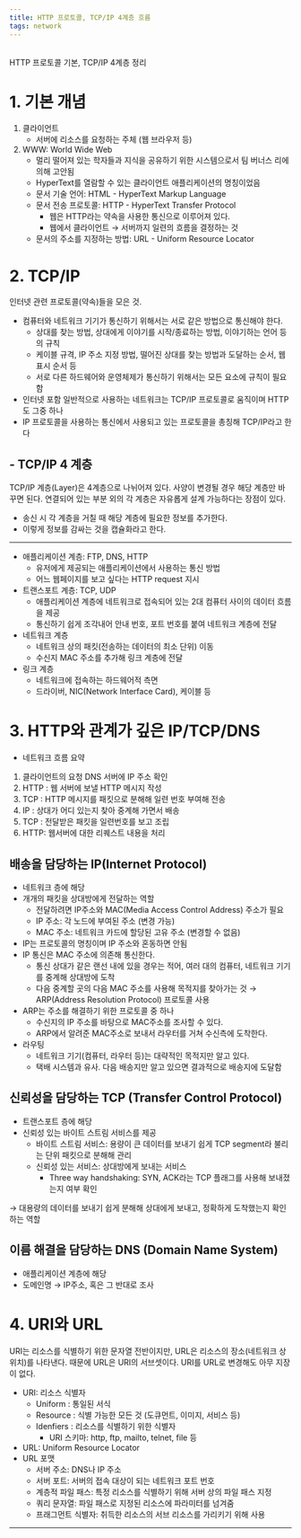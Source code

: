 ```yaml
---
title: HTTP 프로토콜, TCP/IP 4계층 흐름
tags: network
---
```


<br/>
HTTP 프로토콜 기본, TCP/IP 4계층 정리 <br/>
<!--more-->

# 1. 기본 개념

1. 클라이언트
    - 서버에 리소스를 요청하는 주체  (웹 브라우저 등)
2. WWW: World Wide Web
    - 멀리 떨어져 있는 학자들과 지식을 공유하기 위한 시스템으로서 팀 버너스 리에 의해 고안됨
    - HyperText를 열람할 수 있는 클라이언트 애플리케이션의 명칭이었음
    - 문서 기술 언어: HTML - HyperText Markup Language
    - 문서 전송 프로토콜: HTTP - HyperText Transfer Protocol
        - 웹은 HTTP라는 약속을 사용한 통신으로 이루어져 있다.
        - 웹에서 클라이언트 → 서버까지 일련의 흐름을 결정하는 것
    - 문서의 주소를 지정하는 방법: URL - Uniform Resource Locator

# 2. TCP/IP

인터넷 관련 프로토콜(약속)들을 모은 것.

- 컴퓨터와 네트워크 기기가 통신하기 위해서는 서로 같은 방법으로 통신해야 한다.
    - 상대를 찾는 방법, 상대에게 이야기를 시작/종료하는 방법, 이야기하는 언어 등의 규칙
    - 케이블 규격, IP 주소 지정 방법, 떨어진 상대를 찾는 방법과 도달하는 순서, 웹 표시 순서 등
    - 서로 다른 하드웨어와 운영체제가 통신하기 위해서는 모든 요소에 규칙이 필요함
- 인터넷 포함 일반적으로 사용하는 네트워크는 TCP/IP 프로토콜로 움직이며 HTTP도 그중 하나
- IP 프로토콜을 사용하는 통신에서 사용되고 있는 프로토콜을 총칭해 TCP/IP라고 한다

## - TCP/IP 4 계층

TCP/IP 계층(Layer)은 4계층으로 나뉘어져 있다. 사양이 변경될 경우 해당 계층만 바꾸면 된다. 연결되어 있는 부분 외의 각 계층은 자유롭게 설계 가능하다는 장점이 있다.
- 송신 시 각 계층을 거칠 때 해당 계층에 필요한 정보를 추가한다.
- 이렇게 정보를 감싸는 것을 캡슐화라고 한다.
---
- 애플리케이션 계층: FTP, DNS, HTTP
    - 유저에게 제공되는 애플리케이션에서 사용하는 통신 방법
    - 어느 웹페이지를 보고 싶다는 HTTP request 지시
- 트랜스포트 계층: TCP, UDP
    - 애플리케이션 계층에 네트워크로 접속되어 있는 2대 컴퓨터 사이의 데이터 흐름을 제공
    - 통신하기 쉽게 조각내어 안내 번호, 포트 번호를 붙여 네트워크 계층에 전달
- 네트워크 계층
    - 네트워크 상의 패킷(전송하는 데이터의 최소 단위) 이동
    - 수신지 MAC 주소를 추가해 링크 계층에 전달
- 링크 계층
    - 네트워크에 접속하는 하드웨어적 측면
    - 드라이버, NIC(Network Interface Card), 케이블 등

# 3. HTTP와 관계가 깊은 IP/TCP/DNS

- 네트워크 흐름 요약

1. 클라이언트의 요청 DNS 서버에 IP 주소 확인
2. HTTP : 웹 서버에 보낼 HTTP 메시지 작성
3. TCP : HTTP 메시지를 패킷으로 분해해 일련 번호 부여해 전송
4. IP : 상대가 어디 있는지 찾아 중계해 가면서 배송
5. TCP : 전달받은 패킷을 일련번호를 보고 조립
6. HTTP: 웹서버에 대한 리퀘스트 내용을 처리

## 배송을 담당하는 IP(Internet Protocol)

- 네트워크 층에 해당
- 개개의 패킷을 상대방에게 전달하는 역할
    - 전달하려면 IP주소와 MAC(Media Access Control Address) 주소가 필요
    - IP 주소: 각 노드에 부여된 주소 (변경 가능)
    - MAC 주소: 네트워크 카드에 할당된 고유 주소 (변경할 수 없음)
- IP는 프로토콜의 명칭이며 IP 주소와 혼동하면 안됨
- IP 통신은 MAC 주소에 의존해 통신한다.
    - 통신 상대가 같은 랜선 내에 있을 경우는 적어, 여러 대의 컴퓨터, 네트워크 기기를 중계해 상대방에 도착
    - 다음 중계할 곳의 다음 MAC 주소를 사용해 목적지를 찾아가는 것 → ARP(Address Resolution Protocol) 프로토콜 사용
- ARP는 주소를 해결하기 위한 프로토콜 중 하나
    - 수신지의 IP 주소를 바탕으로 MAC주소를 조사할 수 있다.
    - ARP에서 알려준 MAC주소로 보내서 라우터를 거쳐 수신측에 도착한다.
- 라우팅
    - 네트워크 기기(컴퓨터, 라우터 등)는 대략적인 목적지만 알고 있다.
    - 택배 시스템과 유사. 다음 배송지만 알고 있으면 결과적으로 배송지에 도달함

## 신뢰성을 담당하는 TCP (Transfer Control Protocol)

- 트랜스포트 층에 해당
- 신뢰성 있는 바이트 스트림 서비스를 제공
    - 바이트 스트림 서비스: 용량이 큰 데이터를 보내기 쉽게 TCP segment라 불리는 단위 패킷으로 분해해 관리
    - 신뢰성 있는 서비스: 상대방에게 보내는 서비스
        - Three way handshaking: SYN, ACK라는 TCP 플래그를 사용해 보내졌는지 여부 확인

→ 대용량의 데이터를 보내기 쉽게 분해해 상대에게 보내고, 정확하게 도착했는지 확인하는 역할

## 이름 해결을 담당하는 DNS (Domain Name System)

- 애플리케이션 계층에 해당
- 도메인명 → IP주소, 혹은 그 반대로 조사

# 4. URI와 URL

URI는 리소스를 식별하기 위한 문자열 전반이지만, URL은 리소스의 장소(네트워크 상 위치)를 나타낸다. 때문에 URL은 URI의 서브셋이다. URI를 URL로 변경해도 아무 지장이 없다.

- URI: 리소스 식별자
    - Uniform : 통일된 서식
    - Resource : 식별 가능한 모든 것 (도큐먼트, 이미지, 서비스 등)
    - Idenfiers : 리소스를 식별하기 위한 식별자
        - URI 스키마: http, ftp, mailto, telnet, file 등
- URL: Uniform Resource Locator
- URL 포맷
    - 서버 주소: DNS나 IP 주소
    - 서버 포트: 서버의 접속 대상이 되는 네트워크 포트 번호
    - 계층적 파일 패스: 특정 리소스를 식별하기 위해 서버 상의 파일 패스 지정
    - 쿼리 문자열: 파일 패스로 지정된 리소스에 파라미터를 넘겨줌
    - 프래그먼트 식별자: 취득한 리소스의 서브 리소스를 가리키기 위해 사용

---
